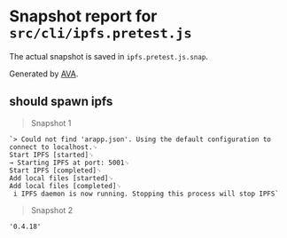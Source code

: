 # Snapshot report for `src/cli/ipfs.pretest.js`

The actual snapshot is saved in `ipfs.pretest.js.snap`.

Generated by [AVA](https://ava.li).

## should spawn ipfs

> Snapshot 1

    `> Could not find 'arapp.json'. Using the default configuration to connect to localhost.␊
    Start IPFS [started]␊
    → Starting IPFS at port: 5001␊
    Start IPFS [completed]␊
    Add local files [started]␊
    Add local files [completed]␊
     i IPFS daemon is now running. Stopping this process will stop IPFS`

> Snapshot 2

    '0.4.18'
